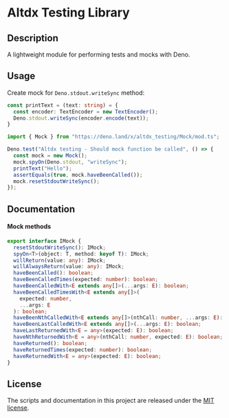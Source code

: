 # Altdx Testing Library

## Description

A lightweight module for performing tests and mocks with Deno.

## Usage

Create mock for `Deno.stdout.writeSync` method:

```typescript
const printText = (text: string) = {
  const encoder: TextEncoder = new TextEncoder();
  Deno.stdout.writeSync(encoder.encode(text));
}
```

```typescript
import { Mock } from "https://deno.land/x/altdx_testing/Mock/mod.ts";

Deno.test("Altdx testing - Should mock function be called", () => {
  const mock = new Mock();
  mock.spyOn(Deno.stdout, "writeSync");
  printText("Hello");
  assertEquals(true, mock.haveBeenCalled());
  mock.resetStdoutWriteSync();
});
```

## Documentation

#### Mock methods

```typescript
export interface IMock {
  resetStdoutWriteSync(): IMock;
  spyOn<T>(object: T, method: keyof T): IMock;
  willReturn(value: any): IMock;
  willAlwaysReturn(value: any): IMock;
  haveBeenCalled(): boolean;
  haveBeenCalledTimes(expected: number): boolean;
  haveBeenCalledWith<E extends any[]>(...args: E): boolean;
  haveBeenCalledTimesWith<E extends any[]>(
    expected: number,
    ...args: E
  ): boolean;
  haveBeenNthCalledWith<E extends any[]>(nthCall: number, ...args: E): boolean;
  haveBeenLastCalledWith<E extends any[]>(...args: E): boolean;
  haveLastReturnedWith<E = any>(expected: E): boolean;
  haveNthReturnedWith<E = any>(nthCall: number, expected: E): boolean;
  haveReturned(): boolean;
  haveReturnedTimes(expected: number): boolean;
  haveReturnedWith<E = any>(expected: E): boolean;
}
```

## License

The scripts and documentation in this project are released under the
[MIT license](./LICENSE).
